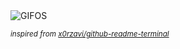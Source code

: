 <div align="justify">
<picture>
    <source media="(prefers-color-scheme: dark)" srcset="https://i.ibb.co/d7FvCYy/output-gif.gif">
    <source media="(prefers-color-scheme: light)" srcset="https://i.ibb.co/d7FvCYy/output-gif.gif">
    <img alt="GIFOS" src="https://i.ibb.co/d7FvCYy/output-gif.gif">
</picture>

<sub><i>inspired from [x0rzavi/github-readme-terminal](https://github.com/x0rzavi/github-readme-terminal)</i></sub>

</div>

<!-- Image deletion URL: https://ibb.co/jHmY0XF/6f38ae574e869d8fb5f2a149ca491307 -->
